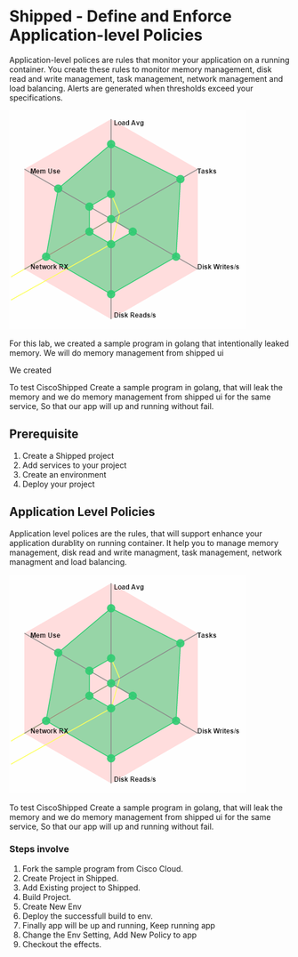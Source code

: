 # Shipped - Define and Enforce Application-level Policies


Application-level polices are rules that monitor your application on a running container. You create these rules to monitor memory management, disk read and write management, task management, network management and load balancing. Alerts are generated when thresholds exceed your specifications.

![](assets/1.PNG)

For this lab, we created a sample program in golang that intentionally leaked memory. We will do memory management from shipped ui 

We created 

To test CiscoShipped Create a sample program in golang, that will leak the memory and we do memory management from shipped ui for the same service, So that our app will up and running without fail.

## Prerequisite

1. Create a Shipped project
2. Add services to your project
3. Create an environment
4. Deploy your project

## Application Level Policies

Application level polices are the rules, that will support enhance your application durablity on running container. It help you to manage memory management, disk read and write managment, task management, network managment and load balancing.

![](assets/1.PNG)

To test CiscoShipped Create a sample program in golang, that will leak the memory and we do memory management from shipped ui for the same service, So that our app will up and running without fail.

### Steps involve

1. Fork the sample program from Cisco Cloud.
2. Create Project in Shipped.
3. Add Existing project to Shipped.
4. Build Project.
5. Create New Env
6. Deploy the successfull build to env.
7. Finally app will be up and running, Keep running app 
8. Change the Env Setting, Add New Policy to app
9. Checkout the effects.
